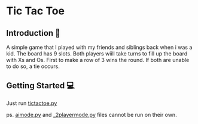 # Tic Tac Toe

## **Introduction 📝**
A simple game that I played with my friends and siblings back when i was a kid.
The board has 9 slots. Both players wiill take turns to fill up the board with Xs and Os.
First to make a row of 3 wins the round.
If both are unable to do so, a tie occurs.


## **Getting Started 💻**
Just run [tictactoe.py](./tictactoe.py)

ps. [aimode.py](./aimode.py) and [_2playermode.py](./_2playermode.py) files cannot be run on their own.
